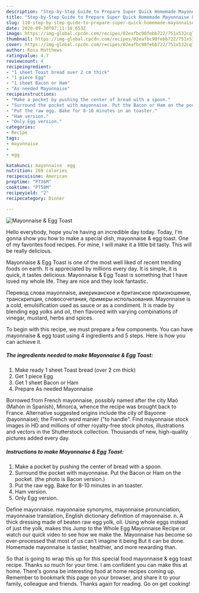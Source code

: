 ```yaml
---
description: "Step-by-Step Guide to Prepare Super Quick Homemade Mayonnaise &amp;amp; Egg Toast"
title: "Step-by-Step Guide to Prepare Super Quick Homemade Mayonnaise &amp;amp; Egg Toast"
slug: 110-step-by-step-guide-to-prepare-super-quick-homemade-mayonnaise-and-amp-egg-toast
date: 2020-09-30T07:11:16.653Z
image: https://img-global.cpcdn.com/recipes/02eafbc90febb722/751x532cq70/mayonnaise-egg-toast-recipe-main-photo.jpg
thumbnail: https://img-global.cpcdn.com/recipes/02eafbc90febb722/751x532cq70/mayonnaise-egg-toast-recipe-main-photo.jpg
cover: https://img-global.cpcdn.com/recipes/02eafbc90febb722/751x532cq70/mayonnaise-egg-toast-recipe-main-photo.jpg
author: Rosa Matthews
ratingvalue: 4.7
reviewcount: 4
recipeingredient:
- "1 sheet Toast bread over 2 cm thick"
- "1 piece Egg"
- "1 sheet Bacon or Ham"
- "As needed Mayonnaise"
recipeinstructions:
- "Make a pocket by pushing the center of bread with a spoon."
- "Surround the pocket with mayonnaise. Put the Bacon or Ham on the pocket. (the photo is Bacon version.)"
- "Put the raw egg. Bake for 8-10 minutes in an toaster."
- "Ham version."
- "Only Egg version."
categories:
- Recipe
tags:
- mayonnaise
- 
- egg

katakunci: mayonnaise  egg 
nutrition: 269 calories
recipecuisine: American
preptime: "PT36M"
cooktime: "PT58M"
recipeyield: "2"
recipecategory: Dinner

---
```



![Mayonnaise &amp; Egg Toast](https://img-global.cpcdn.com/recipes/02eafbc90febb722/751x532cq70/mayonnaise-egg-toast-recipe-main-photo.jpg)

Hello everybody, hope you're having an incredible day today. Today, I'm gonna show you how to make a special dish, mayonnaise &amp; egg toast. One of my favorites food recipes. For mine, I will make it a little bit tasty. This will be really delicious.

Mayonnaise &amp; Egg Toast is one of the most well liked of recent trending foods on earth. It is appreciated by millions every day. It is simple, it is quick, it tastes delicious. Mayonnaise &amp; Egg Toast is something that I have loved my whole life. They are nice and they look fantastic.

Перевод слова mayonnaise, американское и британское произношение, транскрипция, словосочетания, примеры использования. Mayonnaise is a cold, emulsification used as sauce or as a condiment. It is made by blending egg yolks and oil, then flavored with varying combinations of vinegar, mustard, herbs and spices.


To begin with this recipe, we must prepare a few components. You can have mayonnaise &amp; egg toast using 4 ingredients and 5 steps. Here is how you can achieve it.

<!--inarticleads1-->

##### The ingredients needed to make Mayonnaise &amp; Egg Toast:

1. Make ready 1 sheet Toast bread (over 2 cm thick)
1. Get 1 piece Egg
1. Get 1 sheet Bacon or Ham
1. Prepare As needed Mayonnaise


Borrowed from French mayonnaise, possibly named after the city Maó (Mahón in Spanish), Minorca, whence the recipe was brought back to France. Alternative suggested origins include the city of Bayonne (bayonnaise); the French word manier (&#34;to handle&#34;. Find mayonnaise stock images in HD and millions of other royalty-free stock photos, illustrations and vectors in the Shutterstock collection. Thousands of new, high-quality pictures added every day. 

<!--inarticleads2-->

##### Instructions to make Mayonnaise &amp; Egg Toast:

1. Make a pocket by pushing the center of bread with a spoon.
1. Surround the pocket with mayonnaise. Put the Bacon or Ham on the pocket. (the photo is Bacon version.)
1. Put the raw egg. Bake for 8-10 minutes in an toaster.
1. Ham version.
1. Only Egg version.


Define mayonnaise. mayonnaise synonyms, mayonnaise pronunciation, mayonnaise translation, English dictionary definition of mayonnaise. n. A thick dressing made of beaten raw egg yolk, oil. Using whole eggs instead of just the yolk, makes this Jump to the Whole Egg Mayonnaise Recipe or watch our quick video to see how we make the. Mayonnaise has become so over-processed that most of us can&#39;t imagine it being But it can be done. Homemade mayonnaise is tastier, healthier, and more rewarding than. 

So that is going to wrap this up for this special food mayonnaise &amp; egg toast recipe. Thanks so much for your time. I am confident you can make this at home. There's gonna be interesting food at home recipes coming up. Remember to bookmark this page on your browser, and share it to your family, colleague and friends. Thanks again for reading. Go on get cooking!

